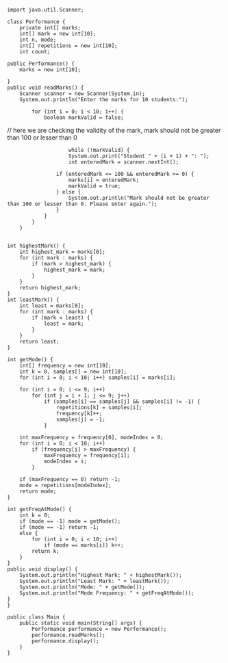     import java.util.Scanner;
    
    class Performance {
        private int[] marks;
        int[] mark = new int[10];
        int n, mode;
        int[] repetitions = new int[10];
        int count;

    public Performance() {
        marks = new int[10];

    }
    public void readMarks() {
        Scanner scanner = new Scanner(System.in);
        System.out.println("Enter the marks for 10 students:");

            for (int i = 0; i < 10; i++) {
                boolean markValid = false;
// here we are checking the validity of the mark, mark should not be greater than 100 or lesser than 0

                        while (!markValid) {
                        System.out.print("Student " + (i + 1) + ": ");
                        int enteredMark = scanner.nextInt();

                    if (enteredMark <= 100 && enteredMark >= 0) {
                        marks[i] = enteredMark;
                        markValid = true;
                    } else {
                        System.out.println("Mark should not be greater than 100 or lesser than 0. Please enter again.");
                    }
                }
            }
        }


    int highestMark() {
        int highest_mark = marks[0];
        for (int mark : marks) {
            if (mark > highest_mark) {
                highest_mark = mark;
            }
        }
        return highest_mark;
    }
    int leastMark() {
        int least = marks[0];
        for (int mark : marks) {
            if (mark < least) {
                least = mark;
            }
        }
        return least;
    }

    int getMode() {
        int[] frequency = new int[10];
        int k = 0, samples[] = new int[10];
        for (int i = 0; i < 10; i++) samples[i] = marks[i];

        for (int i = 0; i <= 9; i++)
            for (int j = i + 1; j <= 9; j++)
                if (samples[i] == samples[j] && samples[i] != -1) {
                    repetitions[k] = samples[i];
                    frequency[k]++;
                    samples[j] = -1;
                }

        int maxFrequency = frequency[0], modeIndex = 0;
        for (int i = 0; i < 10; i++)
            if (frequency[i] > maxFrequency) {
                maxFrequency = frequency[i];
                modeIndex = i;
            }

        if (maxFrequency == 0) return -1;
        mode = repetitions[modeIndex];
        return mode;
    }

    int getFreqAtMode() {
        int k = 0;
        if (mode == -1) mode = getMode();
        if (mode == -1) return -1;
        else {
            for (int i = 0; i < 10; i++)
                if (mode == marks[i]) k++;
            return k;
        }
    }
    public void display() {
        System.out.println("Highest Mark: " + highestMark());
        System.out.println("Least Mark: " + leastMark());
        System.out.println("Mode: " + getMode());
        System.out.println("Mode Frequency: " + getFreqAtMode());
    }
    }

    public class Main {
        public static void main(String[] args) {
            Performance performance = new Performance();
            performance.readMarks();
            performance.display();
        }
    }
